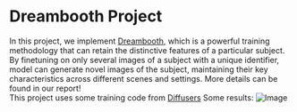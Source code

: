 # Dreambooth Project
In this project, we implement [Dreambooth](https://arxiv.org/abs/2208.12242), which is a powerful training methodology that can retain the distinctive features of a particular
subject. By finetuning on only several images of a subject with a unique identifier, model can generate novel images of the subject, maintaining their key characteristics across different scenes and settings. More details can be found in our report! <br>
This project uses some training code from [Diffusers](https://huggingface.co/docs/diffusers/v0.30.3/en/training/dreambooth#dreambooth)
Some results:
![Image](https://www.imagehub.cc/bzb)
